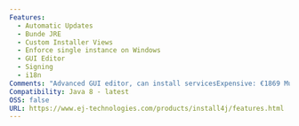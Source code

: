 ```yaml
---
Features:
  - Automatic Updates
  - Bunde JRE
  - Custom Installer Views
  - Enforce single instance on Windows
  - GUI Editor
  - Signing
  - i18n
Comments: "Advanced GUI editor, can install servicesExpensive: €1869 Multi-Platform Edition"
Compatibility: Java 8 - latest
OSS: false
URL: https://www.ej-technologies.com/products/install4j/features.html
---
```

